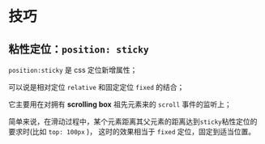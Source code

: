 # 技巧

## 粘性定位：`position: sticky`

`position:sticky` 是 css 定位新增属性；

可以说是相对定位 `relative` 和固定定位 `fixed` 的结合；

它主要用在对拥有 **scrolling box** 祖先元素来的 `scroll` 事件的监听上；

简单来说，在滑动过程中，某个元素距离其父元素的距离达到`sticky`粘性定位的要求时(比如 `top: 100px` )， 这时的效果相当于 `fixed` 定位，固定到适当位置。
